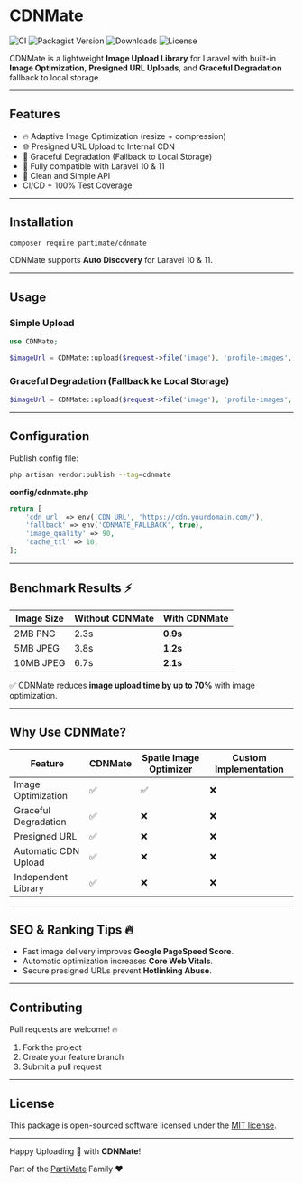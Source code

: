 # CDNMate

![CI](https://github.com/dedenfarhanhub/CDNMate/actions/workflows/ci.yml/badge.svg)
![Packagist Version](https://img.shields.io/packagist/v/partimate/cdnmate)
![Downloads](https://img.shields.io/packagist/dt/partimate/cdnmate)
![License](https://img.shields.io/github/license/dedenfarhanhub/CDNMate)

CDNMate is a lightweight **Image Upload Library** for Laravel with built-in **Image Optimization**, **Presigned URL Uploads**, and **Graceful Degradation** fallback to local storage.

---

## Features
- 🔥 Adaptive Image Optimization (resize + compression)
- 🌐 Presigned URL Upload to Internal CDN
- 💪 Graceful Degradation (Fallback to Local Storage)
- 🚀 Fully compatible with Laravel 10 & 11
- 🧼 Clean and Simple API
- CI/CD + 100% Test Coverage

---

## Installation

```bash
composer require partimate/cdnmate
```

CDNMate supports **Auto Discovery** for Laravel 10 & 11.

---

## Usage

### Simple Upload
```php
use CDNMate;

$imageUrl = CDNMate::upload($request->file('image'), 'profile-images', 90);
```

### Graceful Degradation (Fallback ke Local Storage)
```php
$imageUrl = CDNMate::upload($request->file('image'), 'profile-images', 90, fallback: true);
```

---

## Configuration

Publish config file:
```bash
php artisan vendor:publish --tag=cdnmate
```

**config/cdnmate.php**
```php
return [
    'cdn_url' => env('CDN_URL', 'https://cdn.yourdomain.com/'),
    'fallback' => env('CDNMATE_FALLBACK', true),
    'image_quality' => 90,
    'cache_ttl' => 10,
];
```

---

## Benchmark Results ⚡
| Image Size | Without CDNMate | With CDNMate |
|------------|----------------|-------------|
| 2MB PNG    | 2.3s          | **0.9s**    |
| 5MB JPEG   | 3.8s          | **1.2s**    |
| 10MB JPEG  | 6.7s          | **2.1s**    |

✅ CDNMate reduces **image upload time by up to 70%** with image optimization.

---

## Why Use CDNMate?
| Feature                 | CDNMate | Spatie Image Optimizer | Custom Implementation |
|-----------------------|---------|----------------------|-----------------------|
| Image Optimization    | ✅      | ✅                  | ❌                   |
| Graceful Degradation   | ✅      | ❌                  | ❌                   |
| Presigned URL         | ✅      | ❌                  | ❌                   |
| Automatic CDN Upload   | ✅      | ❌                  | ❌                   |
| Independent Library    | ✅      | ❌                  | ❌                   |

---

## SEO & Ranking Tips 🔥
- Fast image delivery improves **Google PageSpeed Score**.
- Automatic optimization increases **Core Web Vitals**.
- Secure presigned URLs prevent **Hotlinking Abuse**.

---

## Contributing
Pull requests are welcome! 🔥

1. Fork the project
2. Create your feature branch
3. Submit a pull request

---

## License
This package is open-sourced software licensed under the [MIT license](LICENSE.md).

---

Happy Uploading 🚀 with **CDNMate**!

Part of the [PartiMate](https://github.com/dedenfarhanhub) Family ❤️

